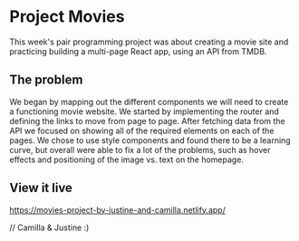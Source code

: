 # Project Movies

This week's pair programming project was about creating a movie site and practicing building a multi-page React app, using an API from TMDB.

## The problem

We began by mapping out the different components we will need to create a functioning movie website. We started by implementing the router and defining the links to move from page to page. After fetching data from the API we focused on showing all of the required elements on each of the pages.
We chose to use style components and found there to be a learning curve, but overall were able to fix a lot of the problems, such as hover effects and positioning of the image vs. text on the homepage.

## View it live

https://movies-project-by-justine-and-camilla.netlify.app/

// Camilla & Justine :)
